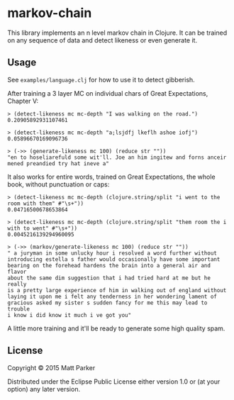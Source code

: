 # markov-chain

This library implements an n level markov chain in Clojure. It can be
trained on any sequence of data and detect likeness or even generate it.

## Usage

See `examples/language.clj` for how to use it to detect gibberish.

After training a 3 layer MC on individual chars of Great Expectations, Chapter V:
```
> (detect-likeness mc mc-depth "I was walking on the road.")
0.20905892931107461

> (detect-likeness mc mc-depth "a;lsjdfj lkeflh ashoe iofj")
0.05896670169096736

> (->> (generate-likeness mc 100) (reduce str ""))
"en to hoseliarefuld some wit'll. Joe an him ingitew and forns anceir
mened preandied try hat ineve a"
```

It also works for entire words, trained on Great Expectations, the whole
book, without punctuation or caps:
```
> (detect-likeness mc mc-depth (clojure.string/split "i went to the room with them" #"\s+"))
0.04716500678653864

> (detect-likeness mc mc-depth (clojure.string/split "them room the i with to went" #"\s+"))
0.0045216139294960095

> (->> (markov/generate-likeness mc 100) (reduce str ""))
" a juryman in some unlucky hour i resolved a word further without
introducing estella s father would occasionally have some important
bearing on the forehead hardens the brain into a general air and flavor
about the same dim suggestion that i had tried hard at me but he really
is a pretty large experience of him in walking out of england without
laying it upon me i felt any tenderness in her wondering lament of
gracious asked my sister s sudden fancy for me this may lead to trouble
i know i did know it much i ve got you"
```

A little more training and it'll be ready to generate some high quality spam.

## License

Copyright © 2015 Matt Parker

Distributed under the Eclipse Public License either version 1.0 or (at
your option) any later version.
